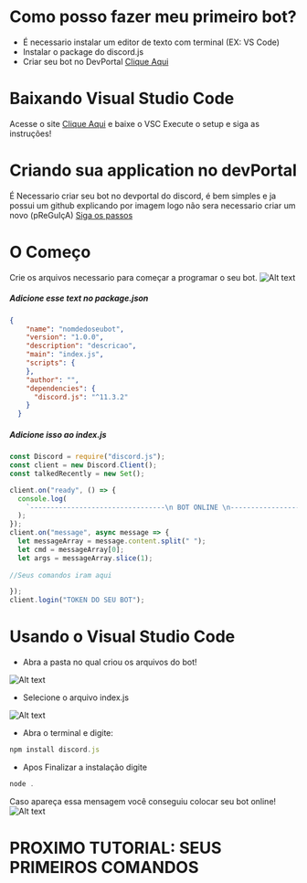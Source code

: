 # Como posso fazer meu primeiro bot?

- É necessario instalar um editor de texto com terminal (EX: VS Code)
- Instalar o package do discord.js
- Criar seu bot no DevPortal [Clique Aqui](https://discordapp.com/developers/applications)
# Baixando Visual Studio Code

Acesse o site [Clique Aqui](https://code.visualstudio.com/) e baixe o VSC
Execute o setup e siga as instruções!

# Criando sua application no devPortal

É Necessario criar seu bot no devportal do discord, é bem simples e ja possui um github explicando por imagem logo não sera necessario criar um novo (pReGuIçA)
[Siga os passos](https://github.com/reactiflux/discord-irc/wiki/Creating-a-discord-bot-&-getting-a-token) 

# O Começo

Crie os arquivos necessario para começar a programar o seu bot.
![Alt text](https://cdn.discordapp.com/attachments/682575921727012902/682609370244055055/unknown.png "Title")
##### Adicione esse text no package.json
```json
{
    "name": "nomdedoseubot",
    "version": "1.0.0",
    "description": "descricao",
    "main": "index.js",
    "scripts": {
    },
    "author": "",
    "dependencies": {
      "discord.js": "^11.3.2"
    }
  }
```

##### Adicione isso ao index.js 
```js
const Discord = require("discord.js");
const client = new Discord.Client();
const talkedRecently = new Set();

client.on("ready", () => {
  console.log(
    `---------------------------------\n BOT ONLINE \n---------------------------------`
  );
});
client.on("message", async message => {
  let messageArray = message.content.split(" ");
  let cmd = messageArray[0];
  let args = messageArray.slice(1);
  
//Seus comandos iram aqui 

});
client.login("TOKEN DO SEU BOT");
```

# Usando o Visual Studio Code
- Abra a pasta no qual criou os arquivos do bot!

![Alt text](https://cdn.discordapp.com/attachments/682602203374157886/682711931064287334/unknown.png "Title")

- Selecione o arquivo index.js

![Alt text](https://cdn.discordapp.com/attachments/682602203374157886/682712117249441813/unknown.png "Title")

- Abra o terminal e digite:
```js
npm install discord.js
```
- Apos Finalizar a instalação digite
```js
node .
```
Caso apareça essa mensagem você conseguiu colocar seu bot online!
![Alt text](https://cdn.discordapp.com/attachments/682602203374157886/682713077523021857/unknown.png "Title")

# PROXIMO TUTORIAL: SEUS PRIMEIROS COMANDOS
